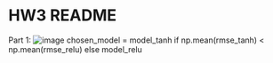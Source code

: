 # HW3 README
Part 1:
![image](https://github.com/user-attachments/assets/cf4f2b13-c125-40cd-bf81-9179f879ca86)
chosen_model = model_tanh if np.mean(rmse_tanh) < np.mean(rmse_relu) else model_relu



